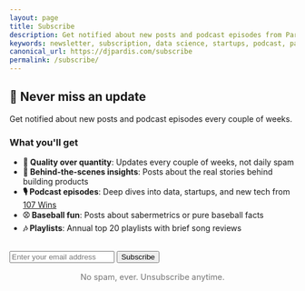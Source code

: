 ```yaml
---
layout: page
title: Subscribe
description: Get notified about new posts and podcast episodes from Pardis Noorzad. Insights on data science, startups, and building in public.
keywords: newsletter, subscription, data science, startups, podcast, pardis noorzad
canonical_url: https://djpardis.com/subscribe
permalink: /subscribe/
---
```


## 💌 Never miss an update

Get notified about new posts and podcast episodes every couple of weeks. 
<!-- I share insights on data science, startups, and the journey of building [General Folders](https://generalfolders.com) and [The Data Room App](https://thedataroom.app). -->

### What you'll get

- **🎯 Quality over quantity**: Updates every couple of weeks, not daily spam
- **📝 Behind-the-scenes insights**: Posts about the real stories behind building products
- **🎙️ Podcast episodes**: Deep dives into data, startups, and new tech from [107 Wins](/107wins.md)
- **⚾️ Baseball fun**: Posts about sabermetrics or pure baseball facts
- **🎶 Playlists**: Annual top 20 playlists with brief song reviews

<br>
<!-- MailerLite Form -->
<form class="newsletter-form" id="subscribe-page-form" action="https://assets.mailerlite.com/jsonp/1709436/forms/161652905296791207/subscribe" method="post" target="_blank" data-last-submit="0">
  <!-- Honeypot field (invisible to humans, catches bots) -->
  <div class="hp" style="position: absolute; left: -5000px;" aria-hidden="true">
    <input type="text" name="website" tabindex="-1" value="" autocomplete="nope">
  </div>
  
  <div class="form-group">
    <input 
      type="email" 
      name="fields[email]" 
      id="subscribe-page-email" 
      placeholder="Enter your email address" 
      required
      class="newsletter-input"
      aria-label="Email address"
      autocomplete="email"
    >
    <button type="submit" class="newsletter-button">Subscribe</button>
  </div>
  <!-- Hidden fields for MailerLite -->
  <input type="hidden" name="ml-submit" value="1">
  <input type="hidden" name="anticsrf" value="true">
  <input type="hidden" name="hp-check" value="">
  <!-- Message container -->
  <div id="subscribe-page-message" class="newsletter-message"></div>
</form>

<!-- Success Message (hidden by default) -->
<div id="subscribe-page-success" class="newsletter-message success" style="display: none;">
  Thank you! You have successfully joined our subscriber list.
</div>

<div style="text-align: center; margin: 1rem 0;">
  <p style="color: #757575; font-size: 0.9rem;">No spam, ever. Unsubscribe anytime.</p>
</div>

<script>
  document.addEventListener('DOMContentLoaded', function() {
    const form = document.getElementById('subscribe-page-form');
    if (!form) return;
    
    // Initialize form state
    const submitButton = form.querySelector('button[type="submit"]');
    const messageDiv = document.getElementById('subscribe-page-message');
    const successMessage = document.getElementById('subscribe-page-success');
    const emailInput = document.getElementById('subscribe-page-email');
    const MIN_SUBMIT_INTERVAL = 5000; // 5 seconds between submissions
    
    // Validate email format
    function isValidEmail(email) {
      const re = /^[^\s@]+@[^\s@]+\.[^\s@]+$/;
      return re.test(String(email).toLowerCase());
    }
    
    // Show error message
    function showError(message) {
      messageDiv.textContent = message;
      messageDiv.className = 'newsletter-message error';
      messageDiv.style.display = 'block';
      submitButton.disabled = false;
      submitButton.textContent = 'Subscribe';
    }
    
    // Handle form submission
    form.addEventListener('submit', function(e) {
      e.preventDefault();
      
      // Get form data
      const formData = new FormData(form);
      const email = formData.get('fields[email]');
      const now = Date.now();
      const lastSubmit = parseInt(form.dataset.lastSubmit || '0', 10);
      
      // Reset messages
      messageDiv.style.display = 'none';
      messageDiv.className = 'newsletter-message';
      
      // Validate honeypot (if filled, it's likely a bot)
      if (formData.get('website')) {
        console.log('Bot detected via honeypot');
        showError('Invalid submission detected.');
        return;
      }
      
      // Validate email
      if (!email || !isValidEmail(email)) {
        showError('Please enter a valid email address.');
        return;
      }
      
      // Check rate limiting
      if (now - lastSubmit < MIN_SUBMIT_INTERVAL) {
        showError('Please wait before submitting again.');
        return;
      }
      
      // Update last submit time
      form.dataset.lastSubmit = now.toString();
      
      // Update UI
      submitButton.disabled = true;
      submitButton.textContent = 'Sending...';
      
      // Add honeypot check
      formData.set('hp-check', '1');
      
      // Submit to MailerLite
      fetch(form.action, {
        method: 'POST',
        body: formData,
        headers: {
          'Accept': 'application/json'
        }
      })
      .then(response => response.json())
      .then(data => {
        if (data.success) {
          // Show success message
          form.style.display = 'none';
          if (successMessage) {
            successMessage.style.display = 'block';
          }
        } else {
          // Show error from server
          showError(data.message || 'Subscription failed. Please try again.');
        }
      })
      .catch(error => {
        console.error('Subscription error:', error);
        showError('An error occurred. Please try again later.');
      });
    });
    
    // Add input validation on blur
    if (emailInput) {
      emailInput.addEventListener('blur', function() {
        if (this.value && !isValidEmail(this.value)) {
          this.setCustomValidity('Please enter a valid email address');
        } else {
          this.setCustomValidity('');
        }
      });
    }
  });
</script>